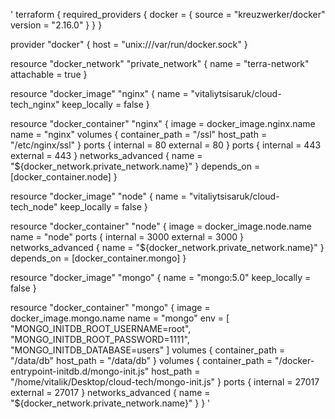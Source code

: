 '
terraform {
required_providers {
docker = {
source  = "kreuzwerker/docker"
version = "2.16.0"
}
}
}

provider "docker" {
host = "unix:///var/run/docker.sock"
}

resource "docker_network" "private_network" {
name       = "terra-network"
attachable = true
}

resource "docker_image" "nginx" {
name         = "vitaliytsisaruk/cloud-tech_nginx"
keep_locally = false
}

resource "docker_container" "nginx" {
image = docker_image.nginx.name
name  = "nginx"
volumes {
container_path = "/ssl"
host_path      = "/etc/nginx/ssl"
}
ports {
internal = 80
external = 80
}
ports {
internal = 443
external = 443
}
networks_advanced {
name = "${docker_network.private_network.name}"
}
depends_on = [docker_container.node]
}


resource "docker_image" "node" {
name         = "vitaliytsisaruk/cloud-tech_node"
keep_locally = false
}

resource "docker_container" "node" {
image = docker_image.node.name
name  = "node"
ports {
internal = 3000
external = 3000
}
networks_advanced {
name = "${docker_network.private_network.name}"
}
depends_on = [docker_container.mongo]
}


resource "docker_image" "mongo" {
name         = "mongo:5.0"
keep_locally = false
}

resource "docker_container" "mongo" {
image = docker_image.mongo.name
name  = "mongo"
env   = [
"MONGO_INITDB_ROOT_USERNAME=root",
"MONGO_INITDB_ROOT_PASSWORD=1111",
"MONGO_INITDB_DATABASE=users"
]
volumes {
container_path = "/data/db"
host_path      = "/data/db"
}
volumes {
container_path = "/docker-entrypoint-initdb.d/mongo-init.js"
host_path      = "/home/vitalik/Desktop/cloud-tech/mongo-init.js"
}
ports {
internal = 27017
external = 27017
}
networks_advanced {
name = "${docker_network.private_network.name}"
}
}
'
